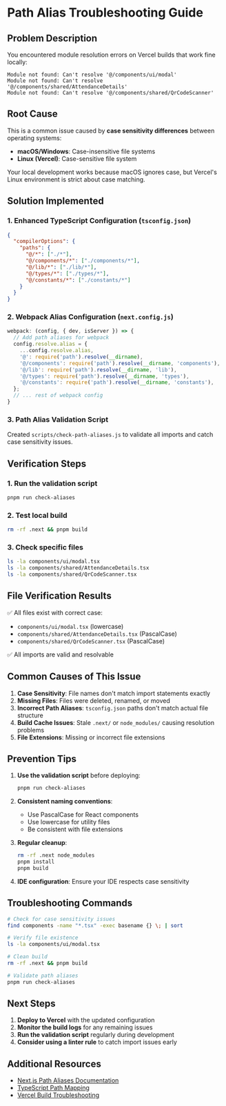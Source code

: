 # Path Alias Troubleshooting Guide

## Problem Description

You encountered module resolution errors on Vercel builds that work fine locally:

```
Module not found: Can't resolve '@/components/ui/modal'
Module not found: Can't resolve '@/components/shared/AttendanceDetails'
Module not found: Can't resolve '@/components/shared/QrCodeScanner'
```

## Root Cause

This is a common issue caused by **case sensitivity differences** between operating systems:

- **macOS/Windows**: Case-insensitive file systems
- **Linux (Vercel)**: Case-sensitive file system

Your local development works because macOS ignores case, but Vercel's Linux environment is strict about case matching.

## Solution Implemented

### 1. Enhanced TypeScript Configuration (`tsconfig.json`)

```json
{
  "compilerOptions": {
    "paths": {
      "@/*": ["./*"],
      "@/components/*": ["./components/*"],
      "@/lib/*": ["./lib/*"],
      "@/types/*": ["./types/*"],
      "@/constants/*": ["./constants/*"]
    }
  }
}
```

### 2. Webpack Alias Configuration (`next.config.js`)

```javascript
webpack: (config, { dev, isServer }) => {
  // Add path aliases for webpack
  config.resolve.alias = {
    ...config.resolve.alias,
    '@': require('path').resolve(__dirname),
    '@/components': require('path').resolve(__dirname, 'components'),
    '@/lib': require('path').resolve(__dirname, 'lib'),
    '@/types': require('path').resolve(__dirname, 'types'),
    '@/constants': require('path').resolve(__dirname, 'constants'),
  };
  // ... rest of webpack config
}
```

### 3. Path Alias Validation Script

Created `scripts/check-path-aliases.js` to validate all imports and catch case sensitivity issues.

## Verification Steps

### 1. Run the validation script
```bash
pnpm run check-aliases
```

### 2. Test local build
```bash
rm -rf .next && pnpm build
```

### 3. Check specific files
```bash
ls -la components/ui/modal.tsx
ls -la components/shared/AttendanceDetails.tsx
ls -la components/shared/QrCodeScanner.tsx
```

## File Verification Results

✅ All files exist with correct case:
- `components/ui/modal.tsx` (lowercase)
- `components/shared/AttendanceDetails.tsx` (PascalCase)
- `components/shared/QrCodeScanner.tsx` (PascalCase)

✅ All imports are valid and resolvable

## Common Causes of This Issue

1. **Case Sensitivity**: File names don't match import statements exactly
2. **Missing Files**: Files were deleted, renamed, or moved
3. **Incorrect Path Aliases**: `tsconfig.json` paths don't match actual file structure
4. **Build Cache Issues**: Stale `.next/` or `node_modules/` causing resolution problems
5. **File Extensions**: Missing or incorrect file extensions

## Prevention Tips

1. **Use the validation script** before deploying:
   ```bash
   pnpm run check-aliases
   ```

2. **Consistent naming conventions**:
   - Use PascalCase for React components
   - Use lowercase for utility files
   - Be consistent with file extensions

3. **Regular cleanup**:
   ```bash
   rm -rf .next node_modules
   pnpm install
   pnpm build
   ```

4. **IDE configuration**: Ensure your IDE respects case sensitivity

## Troubleshooting Commands

```bash
# Check for case sensitivity issues
find components -name "*.tsx" -exec basename {} \; | sort

# Verify file existence
ls -la components/ui/modal.tsx

# Clean build
rm -rf .next && pnpm build

# Validate path aliases
pnpm run check-aliases
```

## Next Steps

1. **Deploy to Vercel** with the updated configuration
2. **Monitor the build logs** for any remaining issues
3. **Run the validation script** regularly during development
4. **Consider using a linter rule** to catch import issues early

## Additional Resources

- [Next.js Path Aliases Documentation](https://nextjs.org/docs/advanced-features/module-path-aliases)
- [TypeScript Path Mapping](https://www.typescriptlang.org/docs/handbook/module-resolution.html#path-mapping)
- [Vercel Build Troubleshooting](https://vercel.com/docs/concepts/deployments/build-step#troubleshooting)
